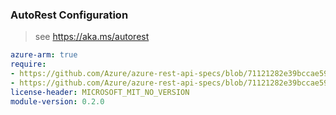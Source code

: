 ### AutoRest Configuration

> see https://aka.ms/autorest

``` yaml
azure-arm: true
require:
- https://github.com/Azure/azure-rest-api-specs/blob/71121282e39bccae590462648e77bca283df6d2b/specification/servicenetworking/resource-manager/readme.md
- https://github.com/Azure/azure-rest-api-specs/blob/71121282e39bccae590462648e77bca283df6d2b/specification/servicenetworking/resource-manager/readme.go.md
license-header: MICROSOFT_MIT_NO_VERSION
module-version: 0.2.0

```